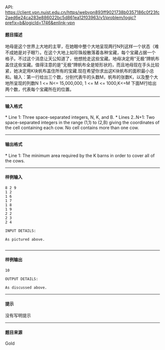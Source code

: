 API: https://client.vpn.nuist.edu.cn/https/webvpn893ff9021738b0357186c0f23fc2aed6e24ca283e886022bc5d861ea12f03963/v1/problem/logic?prefix=b&logicId=1746&enlink-vpn

#### 题目描述

地母是这个世界上大地的主宰，在她眼中整个大地呈现两行N列这样一个状态（难不成她是对子眼?）。在这个大地上如珍珠般散落着各种宝藏，每个宝藏占据一个格子。不过这个消息让天公知道了，他想抢走这些宝藏。地母决定用”无极“牌帆布盖住这些宝藏。值得注意的是”无极“牌帆布全是矩形状的，而且地母现在手头比较紧，她决定用K块帆布盖住所有的宝藏.现在希望你求出这K块帆布的面积最小总和。输入：第一行给出三个数，分别代表牛的头数M，帆布的张数K，以及整个大地所呈现的列数N 1 <= N<= 15,000,000, 1 <= M <= 1000,K<=M 下面M行给出两个数，代表每个宝藏所在的位置。

---

#### 输入格式

\* Line 1: Three space-separated integers, N, K, and B. \* Lines 2..N+1: Two space-separated integers in the range (1,1) to (2,B) giving the coordinates of the cell containing each cow. No cell contains more than one cow.

---

#### 输出格式

\* Line 1: The minimum area required by the K barns in order to cover all of the cows.

---

#### 样例输入
```
8 2 9
1 2
1 6
1 7
1 8
1 9
2 2
2 3
2 4

INPUT DETAILS:

As pictured above.


```

---

#### 样例输出
```
10

OUTPUT DETAILS:

As discussed above.

```

---

#### 提示

没有写明提示

---

#### 题目来源

Gold